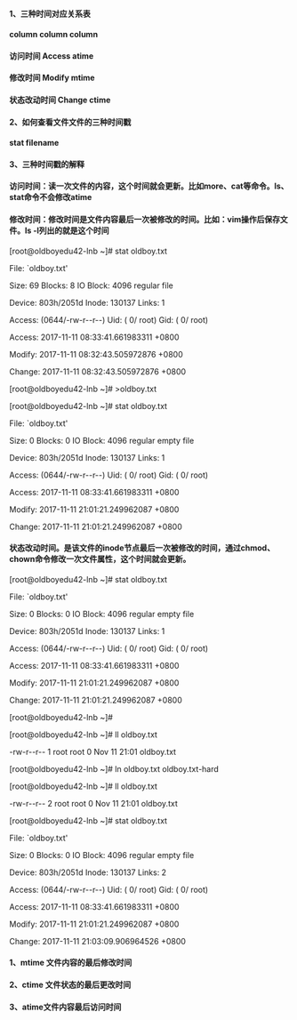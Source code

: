 #### 1、三种时间对应关系表

#### column    column    column

#### 访问时间    Access    atime

#### 修改时间    Modify    mtime

#### 状态改动时间    Change    ctime

#### 2、如何查看文件文件的三种时间戳

#### stat filename

#### 3、三种时间戳的解释

#### 访问时间：读一次文件的内容，这个时间就会更新。比如more、cat等命令。ls、stat命令不会修改atime

#### 修改时间：修改时间是文件内容最后一次被修改的时间。比如：vim操作后保存文件。ls -l列出的就是这个时间

\[root@oldboyedu42-lnb ~\]\# stat oldboy.txt

File: \`oldboy.txt'

Size: 69            Blocks: 8          IO Block: 4096   regular file

Device: 803h/2051d    Inode: 130137      Links: 1

Access: \(0644/-rw-r--r--\)  Uid: \(    0/    root\)   Gid: \(    0/    root\)

Access: 2017-11-11 08:33:41.661983311 +0800

Modify: 2017-11-11 08:32:43.505972876 +0800

Change: 2017-11-11 08:32:43.505972876 +0800

\[root@oldboyedu42-lnb ~\]\# &gt;oldboy.txt

\[root@oldboyedu42-lnb ~\]\# stat oldboy.txt

File: \`oldboy.txt'

Size: 0             Blocks: 0          IO Block: 4096   regular empty file

Device: 803h/2051d    Inode: 130137      Links: 1

Access: \(0644/-rw-r--r--\)  Uid: \(    0/    root\)   Gid: \(    0/    root\)

Access: 2017-11-11 08:33:41.661983311 +0800

Modify: 2017-11-11 21:01:21.249962087 +0800

Change: 2017-11-11 21:01:21.249962087 +0800

#### 状态改动时间。是该文件的inode节点最后一次被修改的时间，通过chmod、chown命令修改一次文件属性，这个时间就会更新。

\[root@oldboyedu42-lnb ~\]\# stat oldboy.txt

File: \`oldboy.txt'

Size: 0             Blocks: 0          IO Block: 4096   regular empty file

Device: 803h/2051d    Inode: 130137      Links: 1

Access: \(0644/-rw-r--r--\)  Uid: \(    0/    root\)   Gid: \(    0/    root\)

Access: 2017-11-11 08:33:41.661983311 +0800

Modify: 2017-11-11 21:01:21.249962087 +0800

Change: 2017-11-11 21:01:21.249962087 +0800

\[root@oldboyedu42-lnb ~\]\#

\[root@oldboyedu42-lnb ~\]\# ll oldboy.txt

-rw-r--r-- 1 root root 0 Nov 11 21:01 oldboy.txt

\[root@oldboyedu42-lnb ~\]\# ln oldboy.txt oldboy.txt-hard

\[root@oldboyedu42-lnb ~\]\# ll  oldboy.txt

-rw-r--r-- 2 root root 0 Nov 11 21:01 oldboy.txt

\[root@oldboyedu42-lnb ~\]\# stat oldboy.txt

File: \`oldboy.txt'

Size: 0             Blocks: 0          IO Block: 4096   regular empty file

Device: 803h/2051d    Inode: 130137      Links: 2

Access: \(0644/-rw-r--r--\)  Uid: \(    0/    root\)   Gid: \(    0/    root\)

Access: 2017-11-11 08:33:41.661983311 +0800

Modify: 2017-11-11 21:01:21.249962087 +0800

Change: 2017-11-11 21:03:09.906964526 +0800

#### 1、mtime 文件内容的最后修改时间

#### 2、ctime 文件状态的最后更改时间

#### 3、atime文件内容最后访问时间



